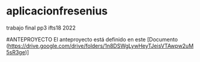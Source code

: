 # aplicacionfresenius
trabajo final pp3 ifts18 2022

#ANTEPROYECTO
El anteproyecto está definido en este [Documento (https://drive.google.com/drive/folders/1n8DSWgLywHeyTJeisVTAwpw2uM5sR3ge)] 
